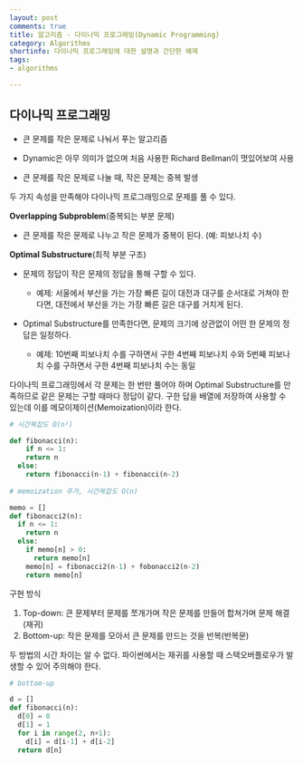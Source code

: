 ```yaml
---
layout: post
comments: true
title: 알고리즘 - 다이나믹 프로그래밍(Dynamic Programming)
category: Algorithms
shortinfo: 다이나믹 프로그래밍에 대한 설명과 간단한 예제
tags:
- algorithms

---
```




## 다이나믹 프로그래밍

- 큰 문제를 작은 문제로 나눠서 푸는 알고리즘

- Dynamic은 아무 의미가 없으며 처음 사용한 Richard Bellman이 멋있어보여 사용

- 큰 문제를 작은 문제로 나눌 때, 작은 문제는 중복 발생

  

두 가지 속성을 만족해야 다이나믹 프로그래밍으로 문제를 풀 수 있다.

**Overlapping Subproblem**(중복되는 부분 문제)

- 큰 문제를 작은 문제로 나누고 작은 문제가 중복이 된다. (예: 피보나치 수)

**Optimal Substructure**(최적 부분 구조)

- 문제의 정답이 작은 문제의 정답을 통해 구할 수 있다.
  - 예제: 서울에서 부산을 가는 가장 빠른 길이 대전과 대구를 순서대로 거쳐야 한다면, 대전에서 부산을 가는 가장 빠른 길은 대구를 거치게 된다.

- Optimal Substructure를 만족한다면, 문제의 크기에 상관없이 어떤 한 문제의 정답은 일정하다.
  - 예제: 10번째 피보나치 수를 구하면서 구한 4번째 피보나치 수와 5번째 피보나치 수를 구하면서 구한 4번째 피보나치 수는 동일



다이나믹 프로그래밍에서 각 문제는 한 번만 풀어야 하며 Optimal Substructure를 만족하므로 같은 문제는 구할 때마다 정답이 같다. 구한 답을 배열에 저장하여 사용할 수 있는데 이를  메모이제이션(Memoization)이라 한다.



```python
# 시간복잡도 O(n²)

def fibonacci(n):
	if n <= 1:
    return n
  else:
    return fibonacci(n-1) + fibonacci(n-2)
  
# memoization 추가, 시간복잡도 O(n)

memo = []
def fibonacci2(n):
  if n <= 1:
    return n
  else:
    if memo[n] > 0:
      return memo[n]
    memo[n] = fibonacci2(n-1) + fobonacci2(n-2)
    return memo[n]
```



구현 방식

1. Top-down: 큰 문제부터 문제를 쪼개가며 작은 문제를 만들어 합쳐가며 문제 해결(재귀)
2. Bottom-up: 작은 문제를 모아서 큰 문제를 만드는 것을 반복(반복문)

 두 방법의 시간 차이는 알 수 없다. 파이썬에서는 재귀를 사용할 때 스택오버플로우가 발생할 수 있어 주의해야 한다.

```python
# bottom-up

d = []
def fibonacci(n):
  d[0] = 0
  d[1] = 1
  for i in range(2, n+1):
    d[i] = d[i-1] + d[i-2]
  return d[n]
```





